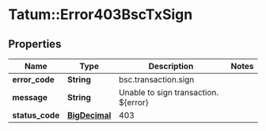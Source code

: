 # Tatum::Error403BscTxSign

## Properties
Name | Type | Description | Notes
------------ | ------------- | ------------- | -------------
**error_code** | **String** | bsc.transaction.sign | 
**message** | **String** | Unable to sign transaction. ${error} | 
**status_code** | [**BigDecimal**](BigDecimal.md) | 403 | 

